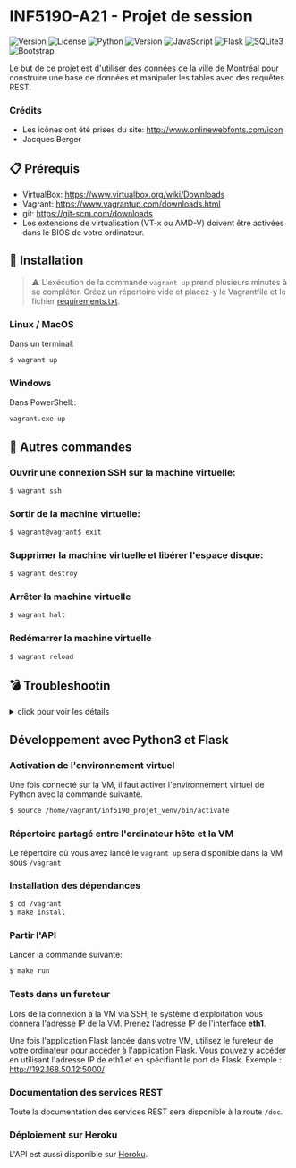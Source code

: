 # INF5190-A21 - Projet de session

![Version](https://img.shields.io/badge/version-automne2021-success?style=flat)
![License](https://img.shields.io/badge/license-Apache2.0-green?style=flat)
![Python](https://img.shields.io/badge/-Python-3776AB?style=flat&logo=Python&logoColor=white)
![Version](https://img.shields.io/badge/version-3.7|3.8|3.9-3776AB?style=flat&)
![JavaScript](https://img.shields.io/badge/AJAX-JavaScript-F7DF1E?style=flat&logo=JavaScript&logoColor=white)
![Flask](https://img.shields.io/badge/framework-Flask-000000?style=flat&logo=Flask&logoColor=white)
![SQLite3](https://img.shields.io/badge/db-SQLite3-003B57?style=flat&logo=SQLite&logoColor=white)
![Bootstrap](https://img.shields.io/badge/CSS-Bootstrap-7952B3?style=flat&logo=Bootstrap&logoColor=white)

Le but de ce projet est d'utiliser des données de la ville de Montréal pour construire une base de données et manipuler les tables avec des requêtes REST.

### Crédits

- Les icônes ont été prises du site: http://www.onlinewebfonts.com/icon
- Jacques Berger

## :clipboard: Prérequis

- VirtualBox: https://www.virtualbox.org/wiki/Downloads
- Vagrant: https://www.vagrantup.com/downloads.html
- git: https://git-scm.com/downloads
- Les extensions de virtualisation (VT-x ou AMD-V) doivent être activées dans le BIOS de votre ordinateur.


## :wrench: Installation

> :warning: L'exécution de la commande `vagrant up` prend plusieurs minutes à se compléter. Créez un répertoire vide et placez-y le Vagrantfile et le fichier [requirements.txt](requirements.txt).

### Linux / MacOS

Dans un terminal:

```bash
$ vagrant up
```

### Windows

Dans PowerShell::

```bash
vagrant.exe up
```

## :shell: Autres commandes

### Ouvrir une connexion SSH sur la machine virtuelle:

```bash
$ vagrant ssh
```

### Sortir de la machine virtuelle:

```bash
$ vagrant@vagrant$ exit
```

### Supprimer la machine virtuelle et libérer l'espace disque:

```bash
$ vagrant destroy
```
### Arrêter la machine virtuelle

```bash
$ vagrant halt
```

### Redémarrer la machine virtuelle

```bash
$ vagrant reload
```

## :bomb: Troubleshootin
<details>
    <summary>click pour voir les détails</summary>

    ### VT-x is disabled in the BIOS for all CPU modes

    Le message suivant peut subvenir lors de la première exécution de Vagrant:

        VBoxManage.exe: error: Not in a hypervisor partition (HVP=0) (VERR_NEM_NOT_AVAILABLE).
        VBoxManage.exe: error: VT-x is disabled in the BIOS for all CPU modes (VERR_VMX_MSR_ALL_VMX_DISABLED)

    Les architectures Intel requièrent parfois l'activation des extensions de virtualisation (VT-x) dans le BIOS de votre ordinateur. Vérifiez la documentation du manufacturier pour savoir comment entrer dans le BIOS (généralement en appuyant sur F2 ou F12 au boot). Vous pourrez alors activer l'option.

    L'option équivalente pour les architectures AMD (AMD-V) est habituellement déjà activée et la modification du BIOS n'est pas nécessaire.


    ### The guest machine entered an invalid state while waiting for it to boot.

    Ce message d'erreur vagrant peut apparaître pour différentes raisons.

    Vérifiez d'abord que les extensions de virtualisation sont activées dans le BIOS et que vous utilisez une version à jour de VirtualBox et que celle-ci est adéquate pour votre système d'exploitation.

    L'exécution de la commande `vagrant reload` peut être suffisante pour régler le problème. L'exécution de `vagrant destroy` puis de `vagrant up` pourrait être nécessaire.
</details>

## Développement avec Python3 et Flask

### Activation de l'environnement virtuel

Une fois connecté sur la VM, il faut activer l'environnement virtuel de Python avec la commande suivante.

```bash
$ source /home/vagrant/inf5190_projet_venv/bin/activate
```

### Répertoire partagé entre l'ordinateur hôte et la VM

Le répertoire où vous avez lancé le `vagrant up` sera disponible dans la VM sous `/vagrant`

### Installation des dépendances

```bash
$ cd /vagrant
$ make install
```

### Partir l'API

Lancer la commande suivante:

```bash
$ make run
```

### Tests dans un fureteur

Lors de la connexion à la VM via SSH, le système d'exploitation vous donnera
l'adresse IP de la VM. Prenez l'adresse IP de l'interface **eth1**.

Une fois l'application Flask lancée dans votre VM, utilisez le fureteur de votre ordinateur pour accéder à l'application Flask. Vous pouvez y accéder en utilisant l'adresse IP de eth1 et en spécifiant le port de Flask.
Exemple : http://192.168.50.12:5000/

### Documentation des services REST

Toute la documentation des services REST sera disponible à la route `/doc`.

### Déploiement sur Heroku

L'API est aussi disponible sur [Heroku](https://inf5190-projet-berp01039907.herokuapp.com).

